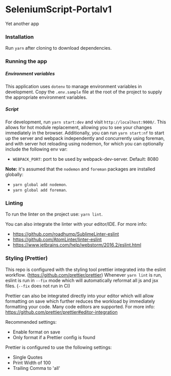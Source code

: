 # SeleniumScript-Portalv1

Yet another app

### Installation

Run `yarn` after cloning to download dependencies.

### Running the app

##### Environment variables

This application uses `dotenv` to manage environment variables in development. Copy the `.env.sample` file at the root of the project to supply the appropriate environment variables.

##### Script

For development, run `yarn start:dev` and visit `http://localhost:9000/`. This allows for hot module replacement, allowing you to see your changes immediately in the browser.
Additionally, you can run `yarn start:nf` to start up the server and webpack independently and concurrently using foreman, and with server hot reloading using nodemon, for which you can optionally include the following env var:

* `WEBPACK_PORT`: port to be used by webpack-dev-server. Default: 8080

**Note:** it's assumed that the `nodemon` and `foreman` packages are installed globally:

* `yarn global add nodemon`.
* `yarn global add foreman`.

### Linting

To run the linter on the project use: `yarn lint`.

You can also integrate the linter with your editor/IDE. For more info:

- https://github.com/roadhump/SublimeLinter-eslint
- https://github.com/AtomLinter/linter-eslint
- https://www.jetbrains.com/help/webstorm/2016.2/eslint.html

### Styling (Prettier)

This repo is configured with the styling tool prettier integrated into the eslint workflow. (https://github.com/prettier/prettier) Whenever `yarn lint` is run, eslint is run in `--fix` mode which will automatically reformat all js and jsx files. (`--fix` does not run in CI)

Prettier can also be integrated directly into your editor which will allow formatting on save which further reduces the workload by immediately formatting your code. Many code editors are supported. For more info: https://github.com/prettier/prettier#editor-integration

Recommended settings:

- Enable format on save
- Only format if a Prettier config is found

Prettier is configured to use the following settings:

- Single Quotes
- Print Width of 100
- Trailing Comma to 'all'
